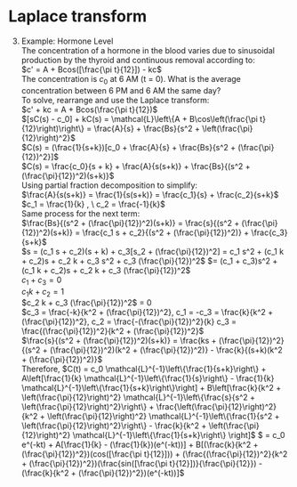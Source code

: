 # Laplace transform
3. Example: Hormone Level \
The concentration of a hormone in the blood varies due to sinusoidal production by the thyroid and continuous removal according to: \
$c' = A + Bcos([\frac{\pi t}{12}]) - kc$  \
The concentration is $c_0$ at 6 AM (t = 0). What is the average concentration between 6 PM and 6 AM the same day? \
To solve, rearrange and use the Laplace transform: \
$c' + kc = A + Bcos(\frac{\pi t}{12})$ \
$[sC(s) - c_0] + kC(s) = \mathcal{L}\left\{A + B\cos\left(\frac{\pi t}{12}\right)\right\} = \frac{A}{s} + \frac{Bs}{s^2 + \left(\frac{\pi}{12}\right)^2}$ \
$C(s) = (\frac{1}{s+k})[c_0 + \frac{A}{s} + \frac{Bs}{s^2 + (\frac{\pi}{12})^2}]$ \
$C(s) = \frac{c_0}{s + k} + \frac{A}{s(s+k)} + \frac{Bs}{(s^2 + (\frac{\pi}{12})^2)(s+k)}$    \
Using partial fraction decomposition to simplify: \
$\frac{A}{s(s+k)} = \frac{1}{s(s+k)} = \frac{c_1}{s} + \frac{c_2}{s+k}$    \
$c_1 = \frac{1}{k} ,   \
c_2 = \frac{-1}{k}$   \
Same process for the next term:   \
$\frac{Bs}{(s^2 + (\frac{\pi}{12})^2)(s+k)} = \frac{s}{(s^2 + (\frac{\pi}{12})^2)(s+k)} = \frac{c_1 s + c_2}{(s^2 + (\frac{\pi}{12})^2)} + \frac{c_3}{s+k}$    \
$s = (c_1 s + c_2)(s + k) + c_3[s_2 + (\frac{\pi}{12})^2] = c_1 s^2 + (c_1 k + c_2)s + c_2 k + c_3 s^2 + c_3 (\frac{\pi}{12})^2$
$= (c_1 + c_3)s^2 + (c_1 k + c_2)s + c_2 k + c_3 (\frac{\pi}{12})^2$     
$c_1 + c_3 = 0$  \
$c_1 k + c_2 = 1$  \
$c_2 k + c_3 (\frac{\pi}{12})^2$ = 0  \
$c_3 = \frac{-k}{k^2 + (\frac{\pi}{12})^2}, c_1 = -c_3 = \frac{k}{k^2 + (\frac{\pi}{12})^2}, c_2 = \frac{-(\frac{\pi}{12})^2}{k} c_3 = \frac{(\frac{\pi}{12})^2}{k^2 + (\frac{\pi}{12})^2}$ \
$\frac{s}{(s^2 + (\frac{\pi}{12})^2)(s+k)} = \frac{ks + (\frac{\pi}{12})^2}{(s^2 + (\frac{\pi}{12})^2)(k^2 + (\frac{\pi}{12})^2)} - \frac{k}{(s+k)(k^2 + (\frac{\pi}{12})^2)}$ \
Therefore,
$C(t) = c_0 \mathcal{L}^{-1}\left\{\frac{1}{s+k}\right\} + A\left[\frac{1}{k} \mathcal{L}^{-1}\left\{\frac{1}{s}\right\} - \frac{1}{k} \mathcal{L}^{-1}\left\{\frac{1}{s+k}\right\}\right] + B\left[\frac{k}{k^2 + \left(\frac{\pi}{12}\right)^2} \mathcal{L}^{-1}\left\{\frac{s}{s^2 + \left(\frac{\pi}{12}\right)^2}\right\} + \frac{\left(\frac{\pi}{12}\right)^2}{k^2 + \left(\frac{\pi}{12}\right)^2} \mathcal{L}^{-1}\left\{\frac{1}{s^2 + \left(\frac{\pi}{12}\right)^2}\right\} - \frac{k}{k^2 + \left(\frac{\pi}{12}\right)^2} \mathcal{L}^{-1}\left\{\frac{1}{s+k}\right\} \right]$
$ = c_0 e^(-kt) + A[\frac{1}{k} - (\frac{1}{k})(e^(-kt))] + B[(\frac{k}{k^2 + (\frac{\pi}{12})^2})(cos([\frac{\pi t}{12}])) + (\frac{(\frac{\pi}{12})^2}{k^2 + (\frac{\pi}{12})^2})(\frac{sin([\frac{\pi t}{12}])}{\frac{\pi}{12}}) - (\frac{k}{k^2 + (\frac{\pi}{12})^2})(e^(-kt))]$  